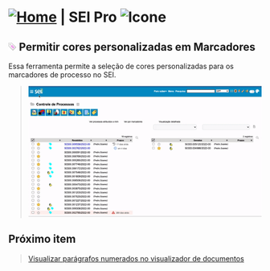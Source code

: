 # [![Home](../img/home.png)](../) |  SEI Pro ![Icone](../img/icon-32.png)

## ![SEI Pro Cores marcadores](../img/icon-coresmarcadores.png) Permitir cores personalizadas em Marcadores

Essa ferramenta permite a seleção de cores personalizadas para os marcadores de processo no SEI.

> ![Tela Cores marcadores](../img/tela-coresmarcadores.gif) 

## Próximo item

> [Visualizar parágrafos numerados no visualizador de documentos](../pages/PARAGRAFOSNUMERADOS.md)
